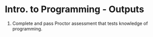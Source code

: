 # Intro. to Programming - Outputs

1. Complete and pass Proctor assessment that tests knowledge of programming.
